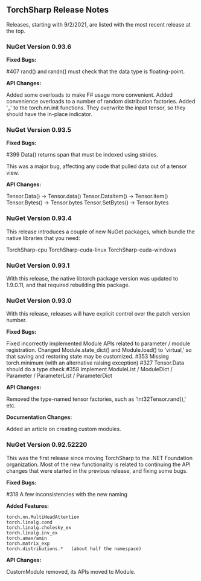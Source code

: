 ## TorchSharp Release Notes

Releases, starting with 9/2/2021, are listed with the most recent release at the top.

### NuGet Version 0.93.6

__Fixed Bugs:__

#407 rand() and randn() must check that the data type is floating-point. 


__API Changes:__

Added some overloads to make F# usage more convenient.
Added convenience overloads to a number of random distribution factories.
Added '_' to the torch.nn.init functions. They overwrite the input tensor, so they should have the in-place indicator.

### NuGet Version 0.93.5

__Fixed Bugs:__

#399 Data<T>() returns span that must be indexed using strides. 

This was a major bug, affecting any code that pulled data out of a tensor view.

__API Changes:__

Tensor.Data<T>() -> Tensor.data<T>()
Tensor.DataItem<T>() -> Tensor.item<T>()
Tensor.Bytes() -> Tensor.bytes
Tensor.SetBytes() -> Tensor.bytes

### NuGet Version 0.93.4

This release introduces a couple of new NuGet packages, which bundle the native libraries that you need:

TorchSharp-cpu
TorchSharp-cuda-linux
TorchSharp-cuda-windows

### NuGet Version 0.93.1

With this release, the native libtorch package version was updated to 1.9.0.11, and that required rebuilding this package.

### NuGet Version 0.93.0

With this release, releases will have explicit control over the patch version number.

__Fixed Bugs:__

Fixed incorrectly implemented Module APIs related to parameter / module registration.
Changed Module.state_dict() and Module.load() to 'virtual,' so that saving and restoring state may be customized.
#353 Missing torch.minimum (with an alternative raising exception)
#327 Tensor.Data<T> should do a type check
#358 Implement ModuleList / ModuleDict / Parameter / ParameterList / ParameterDict

__API Changes:__

Removed the type-named tensor factories, such as 'Int32Tensor.rand(),' etc.

__Documentation Changes:__

Added an article on creating custom modules.

### NuGet Version 0.92.52220

This was the first release since moving TorchSharp to the .NET Foundation organization. Most of the new functionality is related to continuing the API changes that were started in the previous release, and fixing some bugs.

__Fixed Bugs:__

#318 A few inconsistencies with the new naming

__Added Features:__

```
torch.nn.MultiHeadAttention
torch.linalg.cond
torch.linalg.cholesky_ex
torch.linalg.inv_ex
torch.amax/amin
torch.matrix_exp
torch.distributions.*   (about half the namespace)
```

__API Changes:__

CustomModule removed, its APIs moved to Module.
